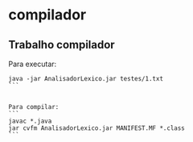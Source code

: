 # compilador

## Trabalho compilador

Para executar:
``````
java -jar AnalisadorLexico.jar testes/1.txt
```


Para compilar:
```
javac *.java
jar cvfm AnalisadorLexico.jar MANIFEST.MF *.class 
```